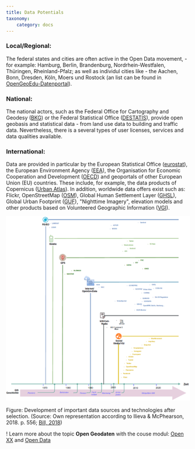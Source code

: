 ```yaml
---
title: Data Potentials
taxonomy:
    category: docs
---
```


### Local/Regional:
The federal states and cities are often active in the Open Data movement, - for example: Hamburg, Berlin, Brandenburg, Nordrhein-Westfalen, Thüringen, Rheinland-Pfalz; as well as individul cities like - the  Aachen, Bonn, Dresden, Köln, Moers und Rostock (an list can be found in [OpenGeoEdu-Datenportal](https://portal.opengeoedu.de/)).

### National:
The national actors, such as the Federal Office for Cartography and Geodesy ([BKG](https://www.bkg.bund.de/)) or the Federal Statistical Office ([DESTATIS](https://www.destatis.de/)), provide open geobasis and statistical data - from land use data to building and traffic data. Nevertheless, there is a several types of user licenses, services and data qualities available.

### International:
Data are provided in particular by the European Statistical Office ([eurostat](http://ec.europa.eu/eurostat/de/data/database)), the European Environment Agency  ([EEA](https://www.eea.europa.eu/data-and-maps)), the Organisation for Economic Cooperation and Development ([OECD](https://data.oecd.org/))  and geoportals of other European Union (EU) countries. These include, for example, the data products of Copernicus ([Urban Atlas](http://copernicus.eu/data-access-satellite)). In addition, worldwide data offers exist such as: Flickr, OpenStreetMap ([OSM](https://www.openstreetmap.de/)), Global Human Settlement Layer  ([GHSL](https://ghsl.jrc.ec.europa.eu/)), Global Urban Footprint ([GUF](https://www.dlr.de/eoc/desktopdefault.aspx/tabid-11725/20508_read-47944/)), "Nighttime Imagery", elevation models and other products based on Volunteered Geographic Information ([VGI](https://learn.opengeoedu.de/en/opendata/vorlesung/freiwillig-erhobene-daten)).

![opendata and GIS Trend](abb_opendata_trend_de.png?resize=1000)

Figure: Development of important data sources and technologies after selection. (Source: Own representation according to Ilieva & McPhearson, 2018. p. 556; [Bill, 2018](https://learn.opengeoedu.de/en/gis/vorlesung/geschichte))

! Learn more about the topic **Open Geodaten** with the couse modul: [Open XX](https://learn.opengeoedu.de/en/openx/vorlesung/opengeodata) and [Open Data](https://learn.opengeoedu.de/en/opendata/vorlesung/offene-geodaten)
